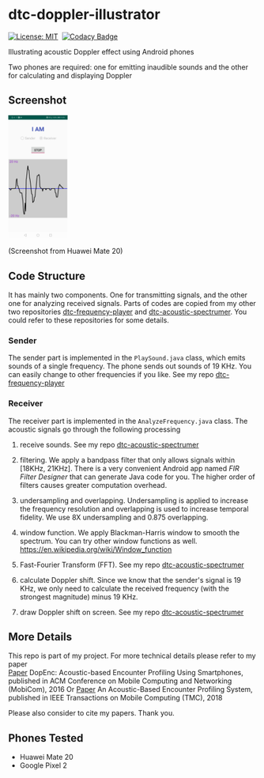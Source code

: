 # dtc-doppler-illustrator

[![License: MIT](https://img.shields.io/badge/License-MIT-yellow.svg)](https://opensource.org/licenses/MIT)&nbsp;
[![Codacy Badge](https://api.codacy.com/project/badge/Grade/af2e28a6c64745ac81552ab1dd3499ad)](https://www.codacy.com/app/dtczhl/dtc-doppler-illustrator?utm_source=github.com&amp;utm_medium=referral&amp;utm_content=dtczhl/dtc-doppler-illustrator&amp;utm_campaign=Badge_Grade)  

Illustrating acoustic Doppler effect using Android phones

Two phones are required: one for emitting inaudible sounds and the other for calculating and displaying Doppler

## Screenshot

<img src="image/screenshot.jpg" width="120" alt="screenshot" />   

(Screenshot from Huawei Mate 20)

## Code Structure

It has mainly two components. One for transmitting signals, and the other one for analyzing received signals. Parts of codes are copied from my other two repositories [dtc-frequency-player](https://github.com/dtczhl/dtc-frequency-player) and [dtc-acoustic-spectrumer](https://github.com/dtczhl/dtc-acoustic-spectrumer). You could refer to these repositories for some details.

###  Sender
The sender part is implemented in the `PlaySound.java` class, which emits sounds of a single frequency. The phone sends out sounds of 19 KHz. You can easily change to other frequencies if you like. See my repo [dtc-frequency-player](https://github.com/dtczhl/dtc-frequency-player)

### Receiver
The receiver part is implemented in the `AnalyzeFrequency.java` class. The acoustic signals go through the following processing

1)  receive sounds. See my repo [dtc-acoustic-spectrumer](https://github.com/dtczhl/dtc-acoustic-spectrumer)

2)  filtering. We apply a bandpass filter that only allows signals within \[18KHz, 21KHz\]. There is a very convenient Android app named *FIR Filter Designer* that can generate Java code for you. The higher order of filters causes greater computation overhead.

2)  undersampling and overlapping. Undersampling is applied to increase the frequency resolution and overlapping is used to increase temporal fidelity. We use 8X undersampling and 0.875 overlapping.

3)  window function. We apply Blackman-Harris window to smooth the spectrum. You can try other window functions as well. <https://en.wikipedia.org/wiki/Window_function>

4)  Fast-Fourier Transform (FFT). See my repo [dtc-acoustic-spectrumer](https://github.com/dtczhl/dtc-acoustic-spectrumer)

5)  calculate Doppler shift. Since we know that the sender's signal is 19 KHz, we only need to calculate the received frequency (with the strongest magnitude) minus 19 KHz.

6)  draw Doppler shift on screen. See my repo [dtc-acoustic-spectrumer](https://github.com/dtczhl/dtc-acoustic-spectrumer)

## More Details

This repo is part of my project. For more technical details please refer to my paper   
[Paper](https://www.huanlezhang.com/publication/conference/dopenc_mobicom_16/paper.pdf) DopEnc: Acoustic-based Encounter Profiling Using Smartphones, published in ACM Conference on Mobile Computing and Networking (MobiCom), 2016
Or [Paper](https://www.huanlezhang.com/publication/journal/dopenc_tmc_18/paper.pdf) An Acoustic-Based Encounter Profiling System, published in IEEE Transactions on Mobile Computing (TMC), 2018

Please also consider to cite my papers. Thank you.

## Phones Tested
*   Huawei Mate 20
*   Google Pixel 2
